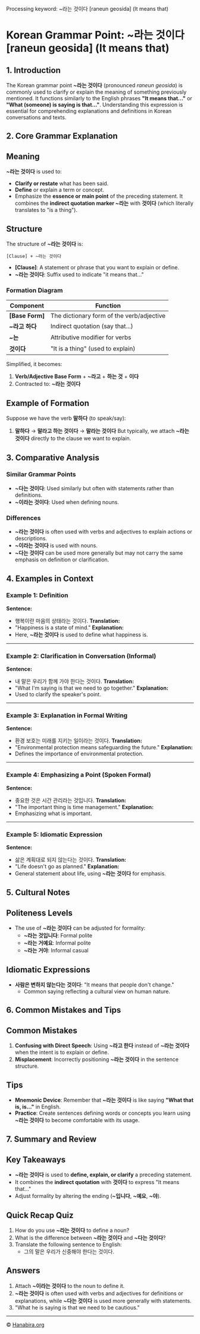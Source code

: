 Processing keyword: ~라는 것이다 [raneun geosida] (It means that)
# Korean Grammar Point: ~라는 것이다 [raneun geosida] (It means that)

## 1. Introduction
The Korean grammar point **~라는 것이다** (pronounced *raneun geosida*) is commonly used to clarify or explain the meaning of something previously mentioned. It functions similarly to the English phrases **"It means that..."** or **"What (someone) is saying is that..."**. Understanding this expression is essential for comprehending explanations and definitions in Korean conversations and texts.
## 2. Core Grammar Explanation
## Meaning
**~라는 것이다** is used to:
- **Clarify or restate** what has been said.
- **Define** or explain a term or concept.
- Emphasize the **essence or main point** of the preceding statement.
It combines the **indirect quotation marker ~라는** with **것이다** (which literally translates to "is a thing").
## Structure
The structure of **~라는 것이다** is:
```
[Clause] + ~라는 것이다
```
- **[Clause]**: A statement or phrase that you want to explain or define.
- **~라는 것이다**: Suffix used to indicate "it means that..."
### Formation Diagram
| Component             | Function                                |
|-----------------------|-----------------------------------------|
| **[Base Form]**       | The dictionary form of the verb/adjective |
| **~라고 하다**         | Indirect quotation (say that...)         |
| **~는**               | Attributive modifier for verbs          |
| **것이다**            | "It is a thing" (used to explain)       |
Simplified, it becomes:
1. **Verb/Adjective Base Form** + **~라고** + **하는 것** + **이다**
2. Contracted to: **~라는 것이다**
## Example of Formation
Suppose we have the verb **말하다** (to speak/say):
1. **말하다** → **말라고 하는 것이다** → **말라는 것이다**
But typically, we attach **~라는 것이다** directly to the clause we want to explain.
## 3. Comparative Analysis
### Similar Grammar Points
- **~다는 것이다**: Used similarly but often with statements rather than definitions.
- **~이라는 것이다**: Used when defining nouns.
### Differences
- **~라는 것이다** is often used with verbs and adjectives to explain actions or descriptions.
- **~이라는 것이다** is used with nouns.
- **~다는 것이다** can be used more generally but may not carry the same emphasis on definition or clarification.
## 4. Examples in Context
### Example 1: Definition
**Sentence:**
- 행복이란 마음의 상태라는 것이다.
**Translation:**
- "Happiness is a state of mind."
**Explanation:**
- Here, **~라는 것이다** is used to define what happiness is.

---
### Example 2: Clarification in Conversation (Informal)
**Sentence:**
- 내 말은 우리가 함께 가야 한다는 것이다.
**Translation:**
- "What I'm saying is that we need to go together."
**Explanation:**
- Used to clarify the speaker's point.
---
### Example 3: Explanation in Formal Writing
**Sentence:**
- 환경 보호는 미래를 지키는 일이라는 것이다.
**Translation:**
- "Environmental protection means safeguarding the future."
**Explanation:**
- Defines the importance of environmental protection.
---
### Example 4: Emphasizing a Point (Spoken Formal)
**Sentence:**
- 중요한 것은 시간 관리라는 것입니다.
**Translation:**
- "The important thing is time management."
**Explanation:**
- Emphasizing what is important.
---
### Example 5: Idiomatic Expression
**Sentence:**
- 삶은 계획대로 되지 않는다는 것이다.
**Translation:**
- "Life doesn't go as planned."
**Explanation:**
- General statement about life, using **~라는 것이다** for emphasis.
## 5. Cultural Notes
## Politeness Levels
- The use of **~라는 것이다** can be adjusted for formality:
  - **~라는 것입니다**: Formal polite
  - **~라는 거예요**: Informal polite
  - **~라는 거야**: Informal casual
## Idiomatic Expressions
- **사람은 변하지 않는다는 것이다**: "It means that people don't change."
  - Common saying reflecting a cultural view on human nature.
## 6. Common Mistakes and Tips
## Common Mistakes
1. **Confusing with Direct Speech**: Using **~라고 한다** instead of **~라는 것이다** when the intent is to explain or define.
2. **Misplacement**: Incorrectly positioning **~라는 것이다** in the sentence structure.
## Tips
- **Mnemonic Device**: Remember that **~라는 것이다** is like saying **"What that is, is..."** in English.
- **Practice**: Create sentences defining words or concepts you learn using **~라는 것이다** to become comfortable with its usage.
## 7. Summary and Review
## Key Takeaways
- **~라는 것이다** is used to **define, explain, or clarify** a preceding statement.
- It combines the **indirect quotation** with **것이다** to express "It means that..."
- Adjust formality by altering the ending (**~입니다**, **~예요**, **~야**).
## Quick Recap Quiz
1. How do you use **~라는 것이다** to define a noun?
2. What is the difference between **~라는 것이다** and **~다는 것이다**?
3. Translate the following sentence to English:
   - 그의 말은 우리가 신중해야 한다는 것이다.
## Answers
1. Attach **~이라는 것이다** to the noun to define it.
2. **~라는 것이다** is often used with verbs and adjectives for definitions or explanations, while **~다는 것이다** is used more generally with statements.
3. "What he is saying is that we need to be cautious."

---
© [Hanabira.org](https://hanabira.org)
